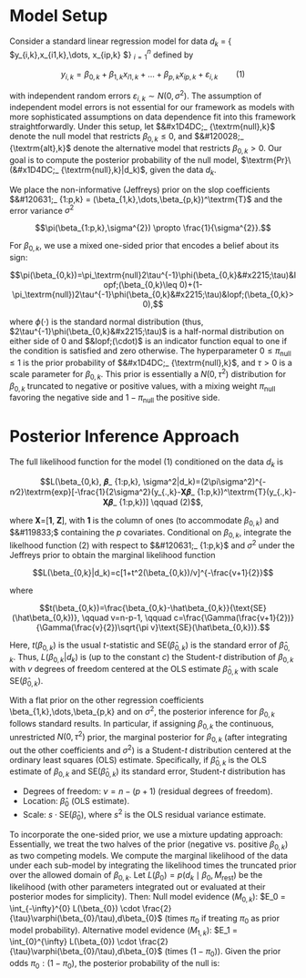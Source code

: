 # Model Setup
Consider a standard linear regression model for data $d_k$ = \{ $y_{i,k},x_{i1,k},\dots, x_{ip,k} $\} $_{i=1}^{n}$ defined by  

$$y_{i,k}=\beta_{0,k}+\beta_{1,k}x_{i1,k}+\dots+\beta_{p,k}x_{ip,k}+\varepsilon_{i,k} \qquad (1)$$ 
 
with independent random errors $\varepsilon_{i,k} \sim N(0, \sigma^{2})$. The assumption of independent model errors is not essential for our framework as models with more sophisticated assumptions on data dependence fit into this framework straightforwardly. Under this setup, let $&#x1D4DC;_ {\textrm{null},k}$ denote the null model that restricts $\beta_{0,k} \le 0$, and $&#120028;_ {\textrm{alt},k}$ denote the alternative model that restricts $\beta_{0,k} > 0$. Our goal is to compute the posterior probability of the null model, $\textrm{Pr}\(&#x1D4DC;_ {\textrm{null},k}|d_k)$, given the data $d_k$. 

We place the non-informative (Jeffreys) prior on the slop coefficients $&#120631;_ {1:p,k} = (\beta_{1,k},\dots,\beta_{p,k})^\textrm{T}$ and the error variance $\sigma^{2}$

$$\pi(\beta_{1:p,k},\sigma^{2}) \propto \frac{1}{\sigma^{2}}.$$

For $\beta_{0,k}$, we use a mixed one-sided prior that encodes a belief about its sign: 

$$\pi(\beta_{0,k})=\pi_\textrm{null}2\tau^{-1}\phi(\beta_{0,k}&#x2215;\tau)&Iopf;(\beta_{0,k}\leq 0)+(1-\pi_\textrm{null})2\tau^{-1}\phi(\beta_{0,k}&#x2215;\tau)&Iopf;(\beta_{0,k}> 0),$$

where $\phi(\cdot)$ is the standard normal distribution (thus, $2\tau^{-1}\phi(\beta_{0,k}&#x2215;\tau)$ is a half-normal distribution on either side of 0 and $&Iopf;(\cdot)$ is an indicator function equal to one if the condition is satisfied and zero otherwise. The hyperparameter $0\leq \pi_\textrm{null} \leq 1$ is the prior probability of $&#x1D4DC;_ {\textrm{null},k}$, and $\tau>0$ is a scale parameter for $\beta_{0,k}$. This prior is essentially a $N(0, \tau^{2})$ distribution for $\beta_{0,k}$ truncated to negative or positive values, with a mixing weight $\pi_\textrm{null}$ favoring the negative side and $1-\pi_\textrm{null}$ the positive side. 

# Posterior Inference Approach

The full likelihood function for the model (1) conditioned on the data $d_k$ is

<p align="center">$$L(\beta_{0,k}, &#120631;_ {1:p,k}, \sigma^2|d_k)=(2\pi\sigma^2)^{-n&#x2215;2}\textrm{exp}[-\frac{1}{2\sigma^2}(y_{.,k}-&#119831;&#120631;_ {1:p,k})^\textrm{T}(y_{.,k}-&#119831;&#120631;_ {1:p,k})] \qquad (2)$$,</p>

where &#119831;=[**1**, &#119833;], with **1** is the column of ones (to accommodate $\beta_{0,k}$) and $&#119833;$ containing the $\mathit{p}$ covariates. Conditional on $\beta_{0,k}$, integrate the likelhood function (2) with respect to $&#120631;_ {1:p,k}$ and $\sigma^2$ under the Jeffreys prior to obtain the marginal likelihood function 

$$L(\beta_{0,k}|d_k)=c[1+t^2(\beta_{0,k})/v]^{-\frac{v+1}{2}}$$

where 

$$t(\beta_{0,k})=\frac{\beta_{0,k}-\hat\beta_{0,k}}{\text{SE}(\hat\beta_{0,k})}, \qquad v=n-p-1, \qquad c=\frac{\Gamma(\frac{v+1}{2})}{\Gamma(\frac{v}{2})\sqrt{\pi v}\text{SE}(\hat\beta_{0,k})}.$$

Here, $t(\beta_{0,k})$ is the usual *t*-statistic and $\text{SE}(\hat\beta_{0,k})$ is the standard error of $\hat\beta_{0,k}$. Thus, $L(\beta_{0,k}|d_k)$ is (up to the constant *c*) the Student-*t* distribution of $\beta_{0,k}$ with *v* degrees of freedom centered at the OLS estimate $\hat\beta_{0,k}$ with scale $\text{SE}(\hat\beta_{0,k})$.


With a flat prior on the other regression coefficients \beta_{1,k},\dots,\beta_{p,k} and on $\sigma^{2}$, the posterior inference for $\beta_{0,k}$ follows standard results. In particular, if assigning $\beta_{0,k}$ the continuous, unrestricted $N(0, \tau^{2})$ prior, the marginal posterior for $\beta_{0,k}$ (after integrating out the other coefficients and $\sigma^{2}$) is a Student-*t* distribution centered at the ordinary least squares (OLS) estimate. Specifically, if $\hat\beta_{0,k}$ is the OLS estimate of $\beta_{0,k}$ and $\text{SE}(\hat\beta_{0,k})$ its standard error, Student-*t* distribution has
- Degrees of freedom: $\nu = n - (p+1)$ (residual degrees of freedom).
- Location: $\hat\beta_{0}$ (OLS estimate).
- Scale: $s \cdot \text{SE}(\hat\beta_{0})$, where $s^2$ is the OLS residual variance estimate.

To incorporate the one-sided prior, we use a mixture updating approach: Essentially, we treat the two halves of the prior (negative vs. positive $\beta_{0,k}$) as two competing models. We compute the marginal likelihood of the data under each sub-model by integrating the likelihood times the truncated prior over the allowed domain of $\beta_{0,k}$. Let $L(\beta_{0}) = p(d_k \mid \beta_{0}, M_{\text{rest}})$ be the likelihood (with other parameters integrated out or evaluated at their posterior modes for simplicity). Then:
Null model evidence ($M_{0,k}$): $E_0 = \int_{-\infty}^{0} L(\beta_{0}) \cdot \frac{2}{\tau}\varphi(\beta_{0}/\tau),d\beta_{0}$ (times $\pi_0$ if treating $\pi_0$ as prior model probability).
Alternative model evidence ($M_{1,k}$): $E_1 = \int_{0}^{\infty} L(\beta_{0}) \cdot \frac{2}{\tau}\varphi(\beta_{0}/\tau),d\beta_{0}$ (times $(1-\pi_0)$).
Given the prior odds $\pi_0:(1-\pi_0)$, the posterior probability of the null is:
